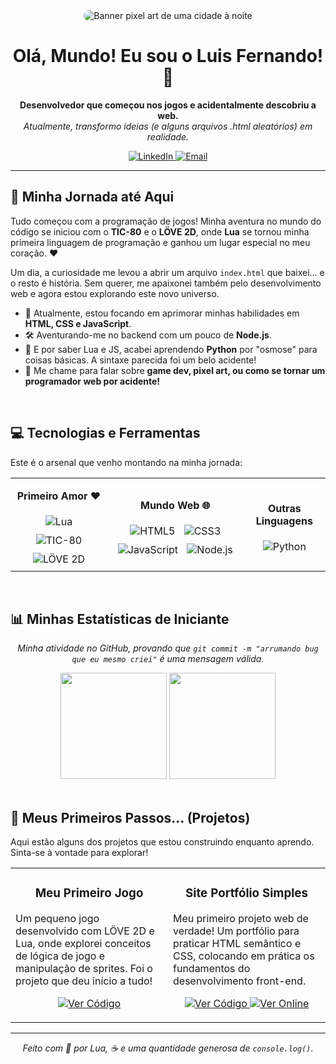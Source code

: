 <!-- 
  Olá, Luis! Bem-vindo ao seu novo perfil.
  Ele foi montado com base na sua história, celebrando sua jornada desde os jogos até a web.
  Divirta-se!
-->

<div align="center">

  <!-- O banner pixelado que você escolheu. Perfeito para a vibe! -->
  <img style="border-radius: 10px;" src="https://i.pinimg.com/originals/fd/52/14/fd521441005da83e481974ad55ed8e06.gif" alt="Banner pixel art de uma cidade à noite"/>

  <h1>
    Olá, Mundo! Eu sou o Luis Fernando! 👋
  </h1>

  <p>
    <b>Desenvolvedor que começou nos jogos e acidentalmente descobriu a web.</b>
    <br>
    <i>Atualmente, transformo ideias (e alguns arquivos .html aleatórios) em realidade.</i>
  </p>
  
  <!-- Suas redes sociais, se quiser adicionar -->
  <p>
    <a href="https://www.linkedin.com/in/[SEU_LINKEDIN]/" target="_blank">
      <img alt="LinkedIn" src="https://img.shields.io/badge/LinkedIn-0077B5?style=for-the-badge&logo=linkedin&logoColor=white">
    </a>
    <a href="mailto:[SEU_EMAIL@exemplo.com]">
      <img alt="Email" src="https://img.shields.io/badge/Email-D14836?style=for-the-badge&logo=gmail&logoColor=white">
    </a>
  </p>
</div>

---

## 🚀 Minha Jornada até Aqui

Tudo começou com a programação de jogos! Minha aventura no mundo do código se iniciou com o **TIC-80** e o **LÖVE 2D**, onde **Lua** se tornou minha primeira linguagem de programação e ganhou um lugar especial no meu coração. ❤️

Um dia, a curiosidade me levou a abrir um arquivo `index.html` que baixei... e o resto é história. Sem querer, me apaixonei também pelo desenvolvimento web e agora estou explorando este novo universo.

- 🌱 Atualmente, estou focando em aprimorar minhas habilidades em **HTML, CSS e JavaScript**.
- 🛠️ Aventurando-me no backend com um pouco de **Node.js**.
- 🐍 E por saber Lua e JS, acabei aprendendo **Python** por "osmose" para coisas básicas. A sintaxe parecida foi um belo acidente!
- 💬 Me chame para falar sobre **game dev, pixel art, ou como se tornar um programador web por acidente!**

<br>

## 💻 Tecnologias e Ferramentas

<p>Este é o arsenal que venho montando na minha jornada:</p>

<table width="100%">
  <tr>
    <td align="center">
      <p><b>Primeiro Amor ❤️</b></p>
      <img style="margin: 5px" src="https://img.shields.io/badge/Lua-2C2D72?style=for-the-badge&logo=lua&logoColor=white" alt="Lua" />
      <img style="margin: 5px" src="https://img.shields.io/badge/TIC--80-A3A3A3?style=for-the-badge" alt="TIC-80" />
      <img style="margin: 5px" src="https://img.shields.io/badge/L%C3%96VE-2D-ff4775?style=for-the-badge" alt="LÖVE 2D" />
    </td>
    <td align="center">
      <p><b>Mundo Web 🌐</b></p>
      <img style="margin: 5px" src="https://img.shields.io/badge/HTML5-E34F26?style=for-the-badge&logo=html5&logoColor=white" alt="HTML5" />
      <img style="margin: 5px" src="https://img.shields.io/badge/CSS3-1572B6?style=for-the-badge&logo=css3&logoColor=white" alt="CSS3" />
      <img style="margin: 5px" src="https://img.shields.io/badge/JavaScript-F7DF1E?style=for-the-badge&logo=javascript&logoColor=black" alt="JavaScript" />
      <img style="margin: 5px" src="https://img.shields.io/badge/Node.js-339933?style=for-the-badge&logo=nodedotjs&logoColor=white" alt="Node.js" />
    </td>
    <td align="center">
      <p><b>Outras Linguagens</b></p>
      <img style="margin: 5px" src="https://img.shields.io/badge/Python-3776AB?style=for-the-badge&logo=python&logoColor=white" alt="Python" />
    </td>
  </tr>
</table>

<br>

## 📊 Minhas Estatísticas de Iniciante

<p align="center">
  <i>Minha atividade no GitHub, provando que <code>git commit -m "arrumando bug que eu mesmo criei"</code> é uma mensagem válida.</i>
</p>

<!-- O tema "dracula" combina muito com o banner que você escolheu! -->
<div align="center">
  <img height="170em" src="https://github-readme-stats.vercel.app/api?username=suntzar&show_icons=true&theme=dracula&include_all_commits=true&count_private=true"/>
  <img height="170em" src="https://github-readme-stats.vercel.app/api/top-langs/?username=suntzar&layout=compact&langs_count=8&theme=dracula"/>
</div>

<br>

## 🌱 Meus Primeiros Passos... (Projetos)
<p>Aqui estão alguns dos projetos que estou construindo enquanto aprendo. Sinta-se à vontade para explorar!</p>

<table>
  <tr>
    <td width="50%">
      <h3 align="center">Meu Primeiro Jogo</h3>
      <p>
        Um pequeno jogo desenvolvido com LÖVE 2D e Lua, onde explorei conceitos de lógica de jogo e manipulação de sprites. Foi o projeto que deu início a tudo!
      </p>
      <p align="center">
        <a href="[LINK_DO_REPOSITORIO_DO_JOGO]" target="_blank">
          <img src="https://img.shields.io/badge/Ver%20C%C3%B3digo-303030?style=for-the-badge&logo=github&logoColor=white" alt="Ver Código">
        </a>
      </p>
    </td>
    <td width="50%">
      <h3 align="center">Site Portfólio Simples</h3>
      <p>
        Meu primeiro projeto web de verdade! Um portfólio para praticar HTML semântico e CSS, colocando em prática os fundamentos do desenvolvimento front-end.
      </p>
      <p align="center">
        <a href="[LINK_DO_REPOSITORIO_DO_SITE]" target="_blank">
          <img src="https://img.shields.io/badge/Ver%20C%C3%B3digo-303030?style=for-the-badge&logo=github&logoColor=white" alt="Ver Código">
        </a>
        <a href="[LINK_DO_SITE_ONLINE]" target="_blank">
          <img src="https://img.shields.io/badge/Ver%20Online-4c1?style=for-the-badge" alt="Ver Online">
        </a>
      </p>
    </td>
  </tr>
</table>

---

<div align="center">
  <p>
    <em>Feito com 💖 por Lua, ☕ e uma quantidade generosa de <code>console.log()</code>.</em>
  </p>
</div>
